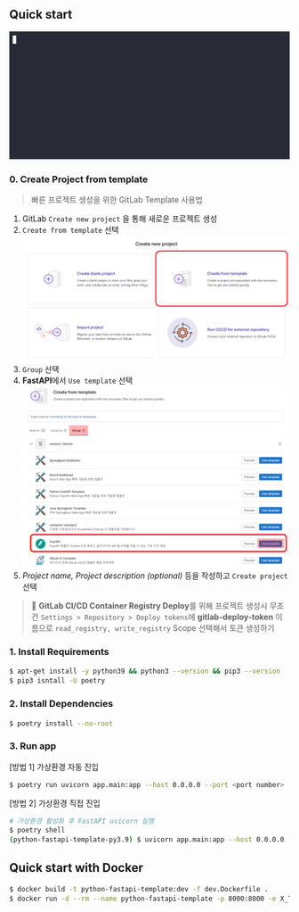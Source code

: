 ## Quick start

![quick start guide gif](../images/quick-start-guide.gif "quick start guide gif")

### 0. Create Project from template

> 빠른 프로젝트 생성을 위한 GitLab Template 사용법
> 

   1. GitLab `Create new project` 을 통해 새로운 프로젝트 생성
   2. `Create from template` 선택    
      ![create from template png](../images/create-from-template.png)
   3. `Group` 선택
   4. **FastAPI**에서 `Use template` 선택 
      ![fastapi use template png](../images/fastapi-use-template.png)
   5. _Project name, Project description (optional)_ 등을 작성하고 `Create project` 선택

> 🔴 **GitLab CI/CD Container Registry Deploy**를 위해 프로젝트 생성시 무조건 `Settings > Repository > Deploy tokens`에 **gitlab-deploy-token** 이름으로 `read_registry, write_registry` Scope 선택해서 토큰 생성하기
> 

### 1. Install Requirements

```bash
$ apt-get install -y python39 && python3 --version && pip3 --version
$ pip3 isntall -U poetry
```

### 2. Install Dependencies

```bash
$ poetry install --no-root
```

### 3. Run app

[방법 1] 가상환경 자동 진입

```bash
$ poetry run uvicorn app.main:app --host 0.0.0.0 --port <port number>
```

[방법 2] 가상환경 직접 진입

```bash
# 가상환경 활성화 후 FastAPI uvicorn 실행
$ poetry shell
(python-fastapi-template-py3.9) $ uvicorn app.main:app --host 0.0.0.0 --port <port number>
```

## Quick start with Docker

```bash
$ docker build -t python-fastapi-template:dev -f dev.Dockerfile .
$ docker run -d --rm --name python-fastapi-template -p 8000:8000 -e X_TOKEN=wisenut python-fastapi-template:dev
```